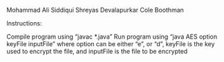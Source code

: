 Mohammad Ali Siddiqui
Shreyas Devalapurkar
Cole Boothman

Instructions:

Compile program using “javac *.java”
Run program using “java AES option keyFile inputFile” where option can be either “e”, or “d”, keyFile is the key used to encrypt the file, and inputFile is the file to be encrypted